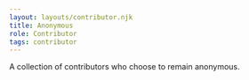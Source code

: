 ```yaml
---
layout: layouts/contributor.njk
title: Anonymous
role: Contributor
tags: contributor
---
```

A collection of contributors who choose to remain anonymous.